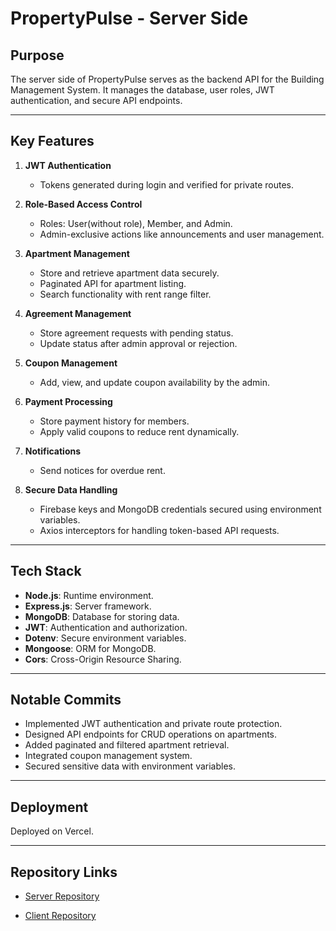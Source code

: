 # PropertyPulse - Server Side  

## Purpose  
The server side of PropertyPulse serves as the backend API for the Building Management System. It manages the database, user roles, JWT authentication, and secure API endpoints.  

---

## Key Features  

1. **JWT Authentication**  
   - Tokens generated during login and verified for private routes.  

2. **Role-Based Access Control**  
   - Roles: User(without role), Member, and Admin.  
   - Admin-exclusive actions like announcements and user management.  

3. **Apartment Management**  
   - Store and retrieve apartment data securely.  
   - Paginated API for apartment listing.  
   - Search functionality with rent range filter.  

4. **Agreement Management**  
   - Store agreement requests with pending status.  
   - Update status after admin approval or rejection.  

5. **Coupon Management**  
   - Add, view, and update coupon availability by the admin.  

6. **Payment Processing**  
   - Store payment history for members.  
   - Apply valid coupons to reduce rent dynamically.  

7. **Notifications**  
   - Send notices for overdue rent.  

8. **Secure Data Handling**  
   - Firebase keys and MongoDB credentials secured using environment variables.  
   - Axios interceptors for handling token-based API requests.  

---

## Tech Stack  

- **Node.js**: Runtime environment.  
- **Express.js**: Server framework.  
- **MongoDB**: Database for storing data.  
- **JWT**: Authentication and authorization.  
- **Dotenv**: Secure environment variables.  
- **Mongoose**: ORM for MongoDB.  
- **Cors**: Cross-Origin Resource Sharing.  

---

## Notable Commits  

- Implemented JWT authentication and private route protection.  
- Designed API endpoints for CRUD operations on apartments.  
- Added paginated and filtered apartment retrieval.  
- Integrated coupon management system.  
- Secured sensitive data with environment variables.  

---

## Deployment  
Deployed on Vercel.

---


## Repository Links  
- [Server Repository](https://github.com/Programming-Hero-Web-Course4/b10a12-server-side-rohan26ir.git)

- [Client Repository](https://github.com/Programming-Hero-Web-Course4/b10a12-client-side-rohan26ir.git)
